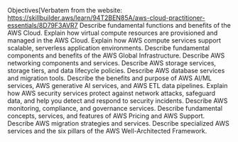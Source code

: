 Objectives[Verbatem from the website:
 https://skillbuilder.aws/learn/94T2BEN85A/aws-cloud-practitioner-essentials/8D79F3AVR7
    Describe fundamental functions and benefits of the AWS Cloud.
    Explain how virtual compute resources are provisioned and managed in the AWS Cloud.
    Explain how AWS compute services support scalable, serverless application environments.
    Describe fundamental components and benefits of the AWS Global Infrastructure.
    Describe AWS networking components and services.
    Describe AWS storage services, storage tiers, and data lifecycle policies.
    Describe AWS database services and migration tools.
    Describe the benefits and purpose of AWS AI/ML services, AWS generative AI services, and AWS ETL data pipelines.
    Explain how AWS security services protect against network attacks, safeguard data, and help you detect and respond to security incidents.
    Describe AWS monitoring, compliance, and governance services.
    Describe fundamental concepts, services, and features of AWS Pricing and AWS Support.
    Describe AWS migration strategies and services.
    Describe specialized AWS services and the six pillars of the AWS Well-Architected Framework.
